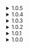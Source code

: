 <details>
<summary>1.0.5 </summary>

* Roomba will now teleport back to stage if it falls out of bounds.
</details>
<details>
<summary>1.0.4 </summary>

* Fixed redlogging when anything takes damage and roomba is currently present on the stage.
</details>
<details>
<summary>1.0.3 </summary>

* SoTS update.
</details>
<details>
<summary>1.0.2 </summary>

* Fixed incompatability with mods that modify camera.
* Potentially improved Roomba's pathfinding.
</details>
<details>
<summary>1.0.1 </summary>

* Removed unnecessary logging.
* Added sound and text on Roomba interaction.
</details>
<details>
<summary>1.0.0 </summary>

* Initial release
</details>
